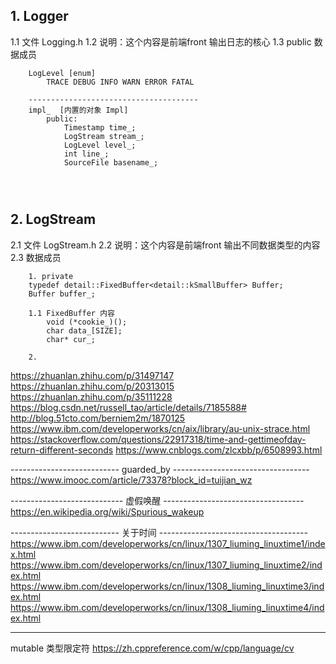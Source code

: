 
## 1. Logger ##
1.1 文件 Logging.h 
1.2 说明：这个内容是前端front 输出日志的核心
1.3 public 数据成员
```
    LogLevel [enum]
		TRACE DEBUG INFO WARN ERROR FATAL
	
	--------------------------------------
	impl_  [内置的对象 Impl]
		public:
			Timestamp time_;
			LogStream stream_;
			LogLevel level_;
			int line_;
			SourceFile basename_;


	
```

## 2. LogStream ##
2.1 文件 LogStream.h
2.2 说明：这个内容是前端front 输出不同数据类型的内容
2.3 数据成员

```
	1. private
	typedef detail::FixedBuffer<detail::kSmallBuffer> Buffer;
	Buffer buffer_;

	1.1 FixedBuffer 内容
		void (*cookie_)();
 	 	char data_[SIZE];
  		char* cur_;

	2. 
```


https://zhuanlan.zhihu.com/p/31497147
https://zhuanlan.zhihu.com/p/20313015
https://zhuanlan.zhihu.com/p/35111228
https://blog.csdn.net/russell_tao/article/details/7185588#
http://blog.51cto.com/berniem2m/1870125
https://www.ibm.com/developerworks/cn/aix/library/au-unix-strace.html
https://stackoverflow.com/questions/22917318/time-and-gettimeofday-return-different-seconds
https://www.cnblogs.com/zlcxbb/p/6508993.html

--------------------------- guarded_by ----------------------------------
https://www.imooc.com/article/73378?block_id=tuijian_wz

---------------------------- 虚假唤醒 -----------------------------------
https://en.wikipedia.org/wiki/Spurious_wakeup

--------------------------- 关于时间 -------------------------------------
https://www.ibm.com/developerworks/cn/linux/1307_liuming_linuxtime1/index.html
https://www.ibm.com/developerworks/cn/linux/1307_liuming_linuxtime2/index.html
https://www.ibm.com/developerworks/cn/linux/1308_liuming_linuxtime3/index.html
https://www.ibm.com/developerworks/cn/linux/1308_liuming_linuxtime4/index.html

------------------------- -------------------------------------------
mutable 类型限定符 https://zh.cppreference.com/w/cpp/language/cv 